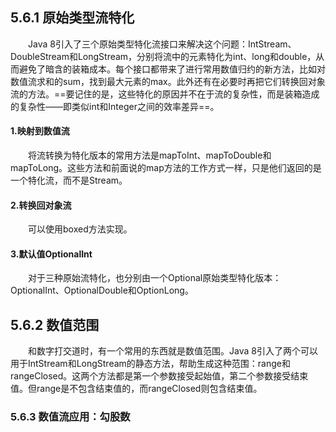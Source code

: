## 5.6.1 原始类型流特化

&emsp;&emsp;Java 8引入了三个原始类型特化流接口来解决这个问题：IntStream、DoubleStream和LongStream，分别将流中的元素特化为int、long和double，从而避免了暗含的装箱成本。每个接口都带来了进行常用数值归约的新方法，比如对数值流求和的sum，找到最大元素的max。此外还有在必要时再把它们转换回对象流的方法。==要记住的是，这些特化的原因并不在于流的复杂性，而是装箱造成的复杂性——即类似int和Integer之间的效率差异==。

#### 1.映射到数值流

&emsp;&emsp;将流转换为特化版本的常用方法是mapToInt、mapToDouble和mapToLong。这些方法和前面说的map方法的工作方式一样，只是他们返回的是一个特化流，而不是Stream<T>。

#### 2.转换回对象流

&emsp;&emsp;可以使用boxed方法实现。

#### 3.默认值OptionalInt

&emsp;&emsp;对于三种原始流特化，也分别由一个Optional原始类型特化版本：OptionalInt、OptionalDouble和OptionLong。

## 5.6.2 数值范围

&emsp;&emsp;和数字打交道时，有一个常用的东西就是数值范围。Java 8引入了两个可以用于IntStream和LongStream的静态方法，帮助生成这种范围：range和rangeClosed。这两个方法都是第一个参数接受起始值，第二个参数接受结束值。但range是不包含结束值的，而rangeClosed则包含结束值。

### 5.6.3 数值流应用：勾股数

